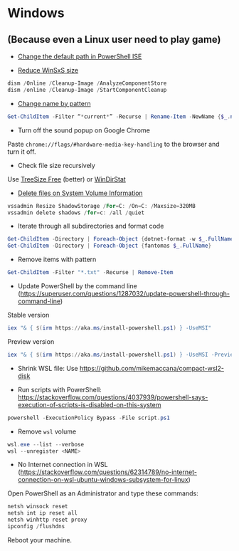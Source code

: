 # Windows

## (Because even a Linux user need to play game)

* [Change the default path in PowerShell ISE](https://stackoverflow.com/questions/32069265/how-to-set-powershell-default-directory/32069943)

* [Reduce WinSxS size](https://www.windowscentral.com/how-reclaim-space-reducing-size-winsxs-folder-windows-10)

```PowerShell
dism /Online /Cleanup-Image /AnalyzeComponentStore
dism /online /Cleanup-Image /StartComponentCleanup
```

* [Change name by pattern](https://devblogs.microsoft.com/scripting/use-powershell-to-rename-files-in-bulk/)

```PowerShell
Get-ChildItem -Filter “*current*” -Recurse | Rename-Item -NewName {$_.name -replace ‘current’,’old’ }
```

* Turn off the sound popup on Google Chrome

Paste `chrome://flags/#hardware-media-key-handling` to the browser and turn it off.

* Check file size recursively

Use [TreeSize Free](https://www.jam-software.com/treesize_free) (better) or [WinDirStat](https://windirstat.net/)

* [Delete files on System Volume Information](https://www.tenforums.com/general-support/114584-how-do-i-delete-files-system-volume-information.html)

```PowerShell
vssadmin Resize ShadowStorage /For=C: /On=C: /Maxsize=320MB
vssadmin delete shadows /for=c: /all /quiet
```

* Iterate through all subdirectories and format code

```PowerShell
Get-ChildItem -Directory | Foreach-Object {dotnet-format -w $_.FullName}
Get-ChildItem -Directory | Foreach-Object {fantomas $_.FullName}
```

* Remove items with pattern
```PowerShell
Get-ChildItem -Filter "*.txt" -Recurse | Remove-Item
```

* Update PowerShell by the command line (https://superuser.com/questions/1287032/update-powershell-through-command-line)

Stable version

```PowerShell
iex "& { $(irm https://aka.ms/install-powershell.ps1) } -UseMSI"
```

Preview version

```PowerShell
iex "& { $(irm https://aka.ms/install-powershell.ps1) } -UseMSI -Preview"
```

* Shrink WSL file: Use https://github.com/mikemaccana/compact-wsl2-disk

* Run scripts with PowerShell: https://stackoverflow.com/questions/4037939/powershell-says-execution-of-scripts-is-disabled-on-this-system

```PowerShell
powershell -ExecutionPolicy Bypass -File script.ps1
```

* Remove `wsl` volume

```PowerShell
wsl.exe --list --verbose
wsl --unregister <NAME>
```

* No Internet connection in WSL (https://stackoverflow.com/questions/62314789/no-internet-connection-on-wsl-ubuntu-windows-subsystem-for-linux)

Open PowerShell as an Administrator and type these commands:

```PowerShell
netsh winsock reset 
netsh int ip reset all
netsh winhttp reset proxy
ipconfig /flushdns
```

Reboot your machine.
